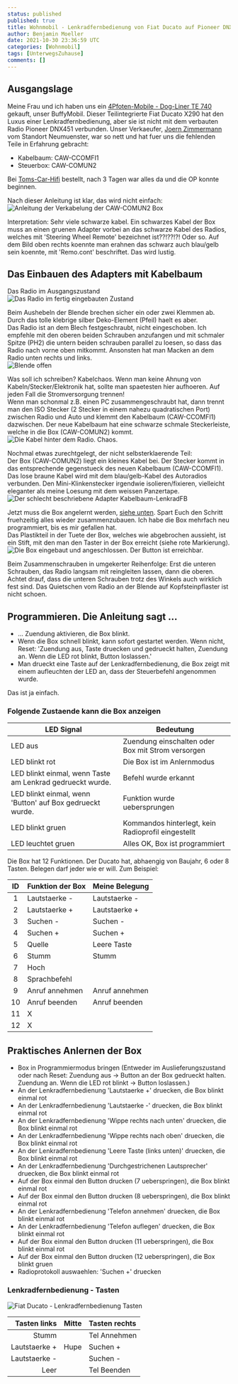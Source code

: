 ```yaml
---
status: published
published: true
title: Wohnmobil - Lenkradfernbedienung von Fiat Ducato auf Pioneer DNX451RVS
author: Benjamin Moeller
date: 2021-10-30 23:36:59 UTC
categories: [Wohnmobil]
tags: [UnterwegsZuhause]
comments: []
---
```


## Ausgangslage

Meine Frau und ich haben uns ein [4Pfoten-Mobile - Dog-Liner TE 740](https://www.4pfoten-mobile.de/) gekauft, unser BuffyMobil. Dieser Teilintegrierte Fiat Ducato X290 hat den Luxus einer Lenkradfernbedienung, aber sie ist nicht mit dem verbauten Radio Pioneer DNX451 verbunden. Unser Verkaeufer, [Joern Zimmermann](www.4pfoten-mobile.de/neumuenster/) vom Standort Neumuenster, war so nett und hat fuer uns die fehlenden Teile in Erfahrung gebracht:
* Kabelbaum: CAW-CCOMFI1
* Steuerbox: CAW-COMUN2

Bei [Toms-Car-Hifi](https://www.toms-car-hifi.de/) bestellt, nach 3 Tagen war alles da und die OP konnte beginnen.

Nach dieser Anleitung ist klar, das wird nicht einfach:  
![Anleitung der Verkabelung der CAW-COMUN2 Box](/media/lenkradfb_ducato_dnx451/01_anleitung.png)

Interpretation: Sehr viele schwarze kabel. Ein schwarzes Kabel der Box muss an einen gruenen Adapter vorbei an das schwarze Kabel des Radios, welches mit 'Steering Wheel Remote' bezeichnet ist??!??!?! Oder so.
Auf dem Bild oben rechts koennte man erahnen das schwarz auch blau/gelb sein koennte, mit 'Remo.cont' beschriftet. Das wird lustig.

## Das Einbauen des Adapters mit Kabelbaum
Das Radio im Ausgangszustand  
![Das Radio im fertig eingebauten Zustand](/media/lenkradfb_ducato_dnx451/02_ausgangslage.png)


Beim Aushebeln der Blende brechen sicher ein oder zwei Klemmen ab. Durch das tolle klebrige silber Deko-Element (Pfeil) haelt es aber.  
Das Radio ist an dem Blech festgeschraubt, nicht eingeschoben. Ich empfehle mit den oberen beiden Schrauben anzufangen und mit schmaler Spitze (PH2) die untern beiden schrauben parallel zu loesen, so dass das Radio nach vorne oben mitkommt. Ansonsten hat man Macken an dem Radio unten rechts und links.  
![Blende offen](/media/lenkradfb_ducato_dnx451/03_schrauben.png)


Was soll ich schreiben? Kabelchaos. Wenn man keine Ahnung von Kabeln/Stecker/Elektronik hat, sollte man spaetesten hier aufhoeren. Auf jeden Fall die Stromversorgung trennen!  
Wenn man schonmal z.B. einen PC zusammengeschraubt hat, dann trennt man den ISO Stecker (2 Stecker in einem nahezu quadratischen Port) zwischen Radio und Auto und klemmt den Kabelbaum (CAW-CCOMFI1) dazwischen. Der neue Kabelbaum hat eine schwarze schmale Steckerleiste, welche in die Box (CAW-COMUN2) kommt.  
![Die Kabel hinter dem Radio. Chaos.](/media/lenkradfb_ducato_dnx451/04_kabelchaos.png)

Nochmal etwas zurechtgelegt, der nicht selbsterklaerende Teil:  
Der Box (CAW-COMUN2) liegt ein kleines Kabel bei. Der Stecker kommt in das entsprechende gegenstueck des neuen Kabelbaum (CAW-CCOMFI1). Das lose braune Kabel wird mit dem blau/gelb-Kabel des Autoradios verbunden. Den Mini-Klinkenstecker irgendwie isolieren/fixieren, vielleicht eleganter als meine Loesung mit dem weissen Panzertape.  
![Der schlecht beschriebene Adapter Kabelbaum-LenkradFB](/media/lenkradfb_ducato_dnx451/05_kabeladapter.png)


Jetzt muss die Box angelernt werden, [siehe unten](#ablauf). Spart Euch den Schritt fruehzeitig alles wieder zusammenzubauen. Ich habe die Box mehrfach neu programmiert, bis es mir gefallen hat.  
Das Plastikteil in der Tuete der Box, welches wie abgebrochen aussieht, ist ein Stift, mit den man den Taster in der Box erreicht (siehe rote Markierung).  
![Die Box eingebaut und angeschlossen. Der Button ist erreichbar.](/media/lenkradfb_ducato_dnx451/06_box.png)


Beim Zusammenschrauben in umgekerter Reihenfolge: Erst die unteren Schrauben, das Radio langsam mit reingleiten lassen, dann die oberen. Achtet drauf, dass die unteren Schrauben trotz des Winkels auch wirklich fest sind. Das Quietschen vom Radio an der Blende auf Kopfsteinpflaster ist nicht schoen.

## Programmieren. Die Anleitung sagt ...

* ... Zuendung aktivieren, die Box blinkt.
* Wenn die Box schnell blinkt, kann sofort gestartet werden. Wenn nicht, Reset: 'Zuendung aus, Taste druecken und gedrueckt halten, Zuendung an. Wenn die LED rot blinkt, Button loslassen.'
* Man drueckt eine Taste auf der Lenkradfernbedienung, die Box zeigt mit einem aufleuchten der LED an, dass der Steuerbefehl angenommen wurde.  

Das ist ja einfach.

### Folgende Zustaende kann die Box anzeigen

| LED Signal | Bedeutung |
| --- | --- |
| LED aus | Zuendung einschalten oder Box mit Strom versorgen |
| LED blinkt rot | Die Box ist im Anlernmodus |
| LED blinkt einmal, wenn Taste am Lenkrad gedrueckt wurde. | Befehl wurde erkannt |
| LED blinkt einmal, wenn 'Button' auf Box gedrueckt wurde. | Funktion wurde uebersprungen |
| LED blinkt gruen | Kommandos hinterlegt, kein Radioprofil eingestellt |
| LED leuchtet gruen | Alles OK, Box ist programmiert |


Die Box hat 12 Funktionen. Der Ducato hat, abhaengig von Baujahr, 6 oder 8 Tasten. Belegen darf jeder wie er will. Zum Beispiel:

| ID  | Funktion der Box | Meine Belegung |
| :-: | ---------------- | -------------- |
| 1   | Lautstaerke -    | Lautstaerke -  |
| 2   | Lautstaerke +    | Lautstaerke +  |
| 3   | Suchen -         | Suchen -       |
| 4   | Suchen +         | Suchen +       |
| 5   | Quelle           | Leere Taste    |
| 6   | Stumm            | Stumm          |
| 7   | Hoch             |                |
| 8   | Sprachbefehl     |                |
| 9   | Anruf annehmen   | Anruf annehmen |
| 10  | Anruf beenden    | Anruf beenden  |
| 11  | X                |                |
| 12  | X                |                |


## <a name="ablauf"></a> Praktisches Anlernen der Box
* Box in Programmiermodus bringen (Entweder im Auslieferungszustand oder nach Reset: Zuendung aus -> Button an der Box gedrueckt halten. Zuendung an. Wenn die LED rot blinkt -> Button loslassen.)
* An der Lenkradfernbedienung 'Lautstaerke +' druecken, die Box blinkt einmal rot
* An der Lenkradfernbedienung 'Lautstaerke -' druecken, die Box blinkt einmal rot
* An der Lenkradfernbedienung 'Wippe rechts nach unten' druecken, die Box blinkt einmal rot
* An der Lenkradfernbedienung 'Wippe rechts nach oben' druecken, die Box blinkt einmal rot
* An der Lenkradfernbedienung 'Leere Taste (links unten)' druecken, die Box blinkt einmal rot
* An der Lenkradfernbedienung 'Durchgestrichenen Lautsprecher' druecken, die Box blinkt einmal rot
* Auf der Box einmal den Button drucken (7 ueberspringen), die Box blinkt einmal rot
* Auf der Box einmal den Button drucken (8 ueberspringen), die Box blinkt einmal rot
* An der Lenkradfernbedienung 'Telefon annehmen' druecken, die Box blinkt einmal rot
* An der Lenkradfernbedienung 'Telefon auflegen' druecken, die Box blinkt einmal rot
* Auf der Box einmal den Button drucken (11 ueberspringen), die Box blinkt einmal rot
* Auf der Box einmal den Button drucken (12 ueberspringen), die Box blinkt gruen
* Radioprotokoll auswaehlen: 'Suchen +' druecken


### Lenkradfernbedienung - Tasten

![Fiat Ducato - Lenkradfernbedienung Tasten](/media/lenkradfb_ducato_dnx451/07_lenkrad-ducato.jpg)

| Tasten links  |   Mitte   | Tasten rechts |
| --:           |   :-:     | :--           |
| Stumm         |           | Tel Annehmen  |
| Lautstaerke + |   Hupe    | Suchen +      |
| Lautstaerke - |           | Suchen -      |
| Leer          |           | Tel Beenden   |


